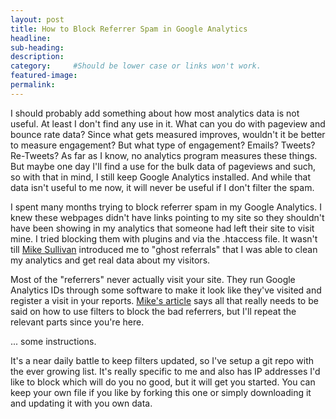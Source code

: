 ```yaml
---
layout: post
title: How to Block Referrer Spam in Google Analytics
headline:
sub-heading:
description:
category:     #Should be lower case or links won't work.
featured-image:
permalink:
---
```

I should probably add something about how most analytics data is not useful. At least I don't find any use in it. What can you do with pageview and bounce rate data? Since what gets measured improves, wouldn't it be better to measure engagement? But what type of engagement? Emails? Tweets? Re-Tweets? As far as I know, no analytics program measures these things. But maybe one day I'll find a use for the bulk data of pageviews and such, so with that in mind, I still keep Google Analytics installed. And while that data isn't useful to me now, it will never be useful if I don't filter the spam.

I spent many months trying to block referrer spam in my Google Analytics. I knew these webpages didn't have links pointing to my site so they shouldn't have been showing in my analytics that someone had left their site to visit mine. I tried blocking them with plugins and via the .htaccess file. It wasn't till <a href="https://twitter.com/AnalyticsEdge">Mike Sullivan</a> introduced me to "ghost referrals" that I was able to clean my analytics and get real data about my visitors.

Most of the "referrers" never actually visit your site. They run Google Analytics IDs through some software to make it look like they've visited and register a visit in your reports. <a href="http://www.analyticsedge.com/2014/12/removing-referral-spam-google-analytics/">Mike's article</a> says all that really needs to be said on how to use filters to block the bad referrers, but I'll repeat the relevant parts since you're here.

... some instructions.

It's a near daily battle to keep filters updated, so I've setup a git repo with the ever growing list. It's really specific to me and also has IP addresses I'd like to block which will do you no good, but it will get you started. You can keep your own file if you like by forking this one or simply downloading it and updating it with you own data.